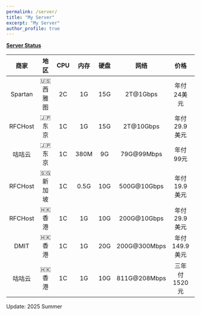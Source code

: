 ```yaml
---
permalink: /server/
title: "My Server"
excerpt: "My Server"
author_profile: true
---
```


**[Server Status](https://status.it0.cc)**

|商家|地区|CPU|内存|硬盘|网络|价格|备注|
|:--:|:--:|:--:|:--:|:--:|:--:|:--:|:--:|
|Spartan|🇺🇸 西雅图|2C|1G|15G|2T@1Gbps|年付24美元|4837+CMI|
|RFCHost|🇯🇵 东京|1C|1G|15G|2T@10Gbps|年付29.9美元|花卷东京|
|咕咕云|🇯🇵 东京|1C|380M|9G|79G@99Mbps|年付99元|沪日IPLC|
|RFCHost|🇸🇬 新加坡|1C|0.5G|10G|500G@10Gbps|年付19.9美元|花卷新加坡|
|RFCHost|🇭🇰 香港|1C|1G|10G|200G@10Gbps|年付29.9美元|花卷香港|
|DMIT|🇭🇰 香港|1C|1G|20G|200G@300Mbps|年付149.9美元|三网CN2GIA|
|咕咕云|🇭🇰 香港|1C|1G|10G|811G@208Mbps|三年付1520元|莞港IPLC|

Update: 2025 Summer

